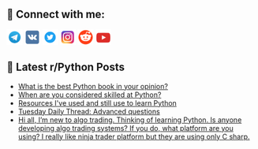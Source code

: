 ## 🔎 Connect with me:
[<img src="https://github.com/bullbesh/bullbesh/blob/main/images/Telegram.png" width="32" height="32" />](https://t.me/bullbesh)
[<img src="https://github.com/bullbesh/bullbesh/blob/main/images/VK.png" width="32" height="32" />](https://vk.com/bullbesh)
[<img src="https://github.com/bullbesh/bullbesh/blob/main/images/Twitter.png" width="32" height="32" />](https://twitter.com/bullbesh1)
[<img src="https://github.com/bullbesh/bullbesh/blob/main/images/Instagram.png" width="32" height="32" />](https://www.instagram.com/bullbesh)
[<img src="https://github.com/bullbesh/bullbesh/blob/main/images/Reddit.png" width="32" height="32" />](https://www.reddit.com/user/bullbesh)
[<img src="https://github.com/bullbesh/bullbesh/blob/main/images/YouTube.png" width="32" height="32" />](https://www.youtube.com/channel/UCtfjRs6uzgq5mfm8S06WTcg)

## 📕 Latest r/Python Posts
<!-- BLOG-POST-LIST:START -->
- [What is the best Python book in your opinion?](https://www.reddit.com/r/Python/comments/w2g0ai/what_is_the_best_python_book_in_your_opinion/)
- [When are you considered skilled at Python?](https://www.reddit.com/r/Python/comments/w2ertz/when_are_you_considered_skilled_at_python/)
- [Resources I&#39;ve used and still use to learn Python](https://www.reddit.com/r/Python/comments/w2eowi/resources_ive_used_and_still_use_to_learn_python/)
- [Tuesday Daily Thread: Advanced questions](https://www.reddit.com/r/Python/comments/w2e70j/tuesday_daily_thread_advanced_questions/)
- [Hi all, I’m new to algo trading. Thinking of learning Python. Is anyone developing algo trading systems? If you do, what platform are you using? I really like ninja trader platform but they are using only C sharp.](https://www.reddit.com/r/Python/comments/w2dp61/hi_all_im_new_to_algo_trading_thinking_of/)
<!-- BLOG-POST-LIST:END -->
